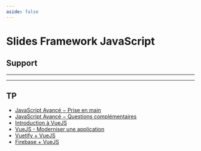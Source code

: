 ```yaml
---
aside: false
---
```


# Slides Framework JavaScript

## Support

<ClientOnly>
<SlidesDeck src="framework_javascript" />
</ClientOnly>

---

<ClientOnly>
<SlidesDeck src="javascript_avances" />
</ClientOnly>

---

<ClientOnly>
<SlidesDeck src="vuejs" />
</ClientOnly>

## TP

- [JavaScript Avancé − Prise en main](/tp/javascript_avances/introduction.md)
- [JavaScript Avancé − Questions complémentaires](/tp/javascript_avances/revision.md)
- [Introduction à VueJS](/tp/vuejs/tp0.md)
- [VueJS - Moderniser une application](/tp/vuejs/tp1.md)
- [Vuetify + VueJS](/tp/vuejs/vuetify-vuejs.md)
- [Firebase + VueJS](/tp/vuejs/firebase-vuejs.md)
